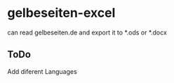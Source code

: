 # gelbeseiten-excel
can read gelbeseiten.de and export it to *.ods or *.docx

## ToDo
Add diferent Languages